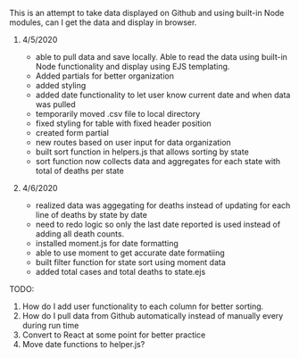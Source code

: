 This is an attempt to take data displayed on Github and using built-in Node modules, can I 
get the data and display in browser.


1) 4/5/2020 
    - able to pull data and save locally. Able to read the data using built-in Node functionality and display using EJS templating. 
    - Added partials for better organization
    - added styling
    - added date functionality to let user know current date and when data was pulled
    - temporarily moved .csv file to local directory
    - fixed styling for table with fixed header position
    - created form partial
    - new routes based on user input for data organization
    - built sort function in helpers.js that allows sorting by state
    - sort function now collects data and aggregates for each state with total of deaths per state

1) 4/6/2020
    - realized data was aggegating for deaths instead of updating for each line of deaths by state by date
    - need to redo logic so only the last date reported is used instead of adding all death counts.
    - installed moment.js for date formatting
    - able to use moment to get accurate date formatiing
    - built filter function for state sort using moment data
    - added total cases and total deaths to state.ejs

TODO:

1) How do I add user functionality to each column for better sorting.
1) How do I pull data from Github automatically instead of manually every during run time
1) Convert to React at some point for better practice
1) Move date functions to helper.js?
